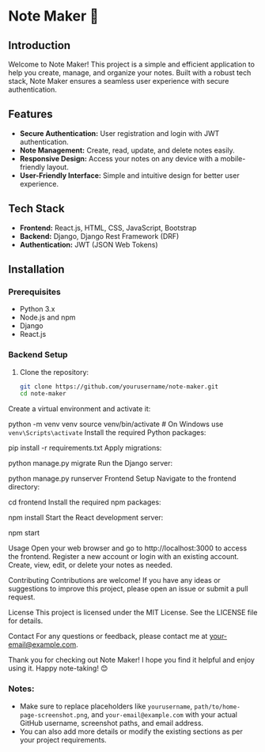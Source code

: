 # Note Maker 📝

## Introduction
Welcome to Note Maker! This project is a simple and efficient application to help you create, manage, and organize your notes. Built with a robust tech stack, Note Maker ensures a seamless user experience with secure authentication.

## Features
- **Secure Authentication:** User registration and login with JWT authentication.
- **Note Management:** Create, read, update, and delete notes easily.
- **Responsive Design:** Access your notes on any device with a mobile-friendly layout.
- **User-Friendly Interface:** Simple and intuitive design for better user experience.

## Tech Stack
- **Frontend:** React.js, HTML, CSS, JavaScript, Bootstrap
- **Backend:** Django, Django Rest Framework (DRF)
- **Authentication:** JWT (JSON Web Tokens)

## Installation

### Prerequisites
- Python 3.x
- Node.js and npm
- Django
- React.js

### Backend Setup
1. Clone the repository:
   ```sh
   git clone https://github.com/yourusername/note-maker.git
   cd note-maker
Create a virtual environment and activate it:

python -m venv venv
source venv/bin/activate  # On Windows use `venv\Scripts\activate`
Install the required Python packages:

pip install -r requirements.txt
Apply migrations:

python manage.py migrate
Run the Django server:

python manage.py runserver
Frontend Setup
Navigate to the frontend directory:

cd frontend
Install the required npm packages:

npm install
Start the React development server:

npm start

Usage
Open your web browser and go to http://localhost:3000 to access the frontend.
Register a new account or login with an existing account.
Create, view, edit, or delete your notes as needed.

Contributing
Contributions are welcome! If you have any ideas or suggestions to improve this project, please open an issue or submit a pull request.

License
This project is licensed under the MIT License. See the LICENSE file for details.

Contact
For any questions or feedback, please contact me at your-email@example.com.

Thank you for checking out Note Maker! I hope you find it helpful and enjoy using it. Happy note-taking! 😊


### Notes:
- Make sure to replace placeholders like `yourusername`, `path/to/home-page-screenshot.png`, and `your-email@example.com` with your actual GitHub username, screenshot paths, and email address.
- You can also add more details or modify the existing sections as per your project requirements.




